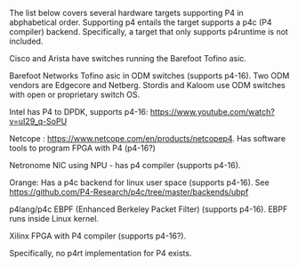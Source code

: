 The list below covers several hardware targets supporting P4 in abphabetical order.  Supporting p4 entails the target supports a p4c (P4 compiler) backend.  Specifically, a target that only supports p4runtime is not included.

Cisco and Arista have switches running the Barefoot Tofino asic.

Barefoot Networks Tofino asic in ODM switches (supports p4-16).  Two ODM vendors are Edgecore and Netberg.  Stordis and Kaloom use ODM switches with open or proprietary switch OS. 

Intel has P4 to DPDK, supports p4-16: https://www.youtube.com/watch?v=uI29_q-SoPU

Netcope : https://www.netcope.com/en/products/netcopep4.  Has software tools to program FPGA with P4 (p4-16?)

Netronome NIC using NPU - has p4 compiler (supports p4-16).

Orange: Has a p4c backend for linux user space (supports p4-16).  See https://github.com/P4-Research/p4c/tree/master/backends/ubpf

p4lang/p4c EBPF (Enhanced Berkeley Packet Filter) (supports p4-16).  EBPF runs inside Linux kernel.

Xilinx FPGA with P4 compiler (supports p4-16?).



Specifically, no p4rt implementation for P4 exists.
 
